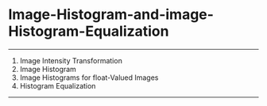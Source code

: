 # Image-Histogram-and-image-Histogram-Equalization
****
1. Image Intensity Transformation
2. Image Histogram
3. Image Histograms for float-Valued Images
4. Histogram Equalization
-------
